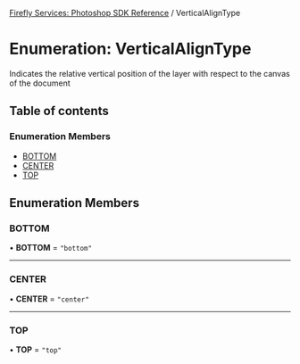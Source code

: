 [Firefly Services: Photoshop SDK Reference](../index.md) / VerticalAlignType

# Enumeration: VerticalAlignType

Indicates the relative vertical position of the layer with respect to the canvas of the document

## Table of contents

### Enumeration Members

- [BOTTOM](VerticalAlignType.md#bottom)
- [CENTER](VerticalAlignType.md#center)
- [TOP](VerticalAlignType.md#top)

## Enumeration Members

### BOTTOM

• **BOTTOM** = ``"bottom"``

___

### CENTER

• **CENTER** = ``"center"``

___

### TOP

• **TOP** = ``"top"``
